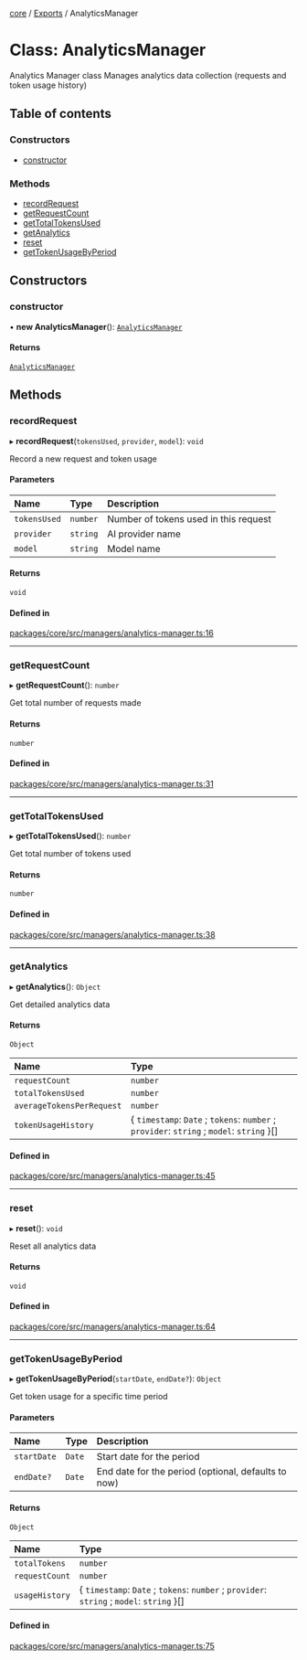 <!-- 
 ⚠️  AUTO-GENERATED FILE - DO NOT EDIT MANUALLY
 This file is automatically generated by scripts/docs-generator.js
 To make changes, edit the source TypeScript files or update the generator script
-->

[core](../../) / [Exports](../modules) / AnalyticsManager

# Class: AnalyticsManager

Analytics Manager class
Manages analytics data collection (requests and token usage history)

## Table of contents

### Constructors

- [constructor](AnalyticsManager#constructor)

### Methods

- [recordRequest](AnalyticsManager#recordrequest)
- [getRequestCount](AnalyticsManager#getrequestcount)
- [getTotalTokensUsed](AnalyticsManager#gettotaltokensused)
- [getAnalytics](AnalyticsManager#getanalytics)
- [reset](AnalyticsManager#reset)
- [getTokenUsageByPeriod](AnalyticsManager#gettokenusagebyperiod)

## Constructors

### constructor

• **new AnalyticsManager**(): [`AnalyticsManager`](AnalyticsManager)

#### Returns

[`AnalyticsManager`](AnalyticsManager)

## Methods

### recordRequest

▸ **recordRequest**(`tokensUsed`, `provider`, `model`): `void`

Record a new request and token usage

#### Parameters

| Name | Type | Description |
| :------ | :------ | :------ |
| `tokensUsed` | `number` | Number of tokens used in this request |
| `provider` | `string` | AI provider name |
| `model` | `string` | Model name |

#### Returns

`void`

#### Defined in

[packages/core/src/managers/analytics-manager.ts:16](https://github.com/woojubb/robota/blob/46e3c20d20507afa42f465edc1521c6649dfe421/packages/core/src/managers/analytics-manager.ts#L16)

___

### getRequestCount

▸ **getRequestCount**(): `number`

Get total number of requests made

#### Returns

`number`

#### Defined in

[packages/core/src/managers/analytics-manager.ts:31](https://github.com/woojubb/robota/blob/46e3c20d20507afa42f465edc1521c6649dfe421/packages/core/src/managers/analytics-manager.ts#L31)

___

### getTotalTokensUsed

▸ **getTotalTokensUsed**(): `number`

Get total number of tokens used

#### Returns

`number`

#### Defined in

[packages/core/src/managers/analytics-manager.ts:38](https://github.com/woojubb/robota/blob/46e3c20d20507afa42f465edc1521c6649dfe421/packages/core/src/managers/analytics-manager.ts#L38)

___

### getAnalytics

▸ **getAnalytics**(): `Object`

Get detailed analytics data

#### Returns

`Object`

| Name | Type |
| :------ | :------ |
| `requestCount` | `number` |
| `totalTokensUsed` | `number` |
| `averageTokensPerRequest` | `number` |
| `tokenUsageHistory` | \{ `timestamp`: `Date` ; `tokens`: `number` ; `provider`: `string` ; `model`: `string`  }[] |

#### Defined in

[packages/core/src/managers/analytics-manager.ts:45](https://github.com/woojubb/robota/blob/46e3c20d20507afa42f465edc1521c6649dfe421/packages/core/src/managers/analytics-manager.ts#L45)

___

### reset

▸ **reset**(): `void`

Reset all analytics data

#### Returns

`void`

#### Defined in

[packages/core/src/managers/analytics-manager.ts:64](https://github.com/woojubb/robota/blob/46e3c20d20507afa42f465edc1521c6649dfe421/packages/core/src/managers/analytics-manager.ts#L64)

___

### getTokenUsageByPeriod

▸ **getTokenUsageByPeriod**(`startDate`, `endDate?`): `Object`

Get token usage for a specific time period

#### Parameters

| Name | Type | Description |
| :------ | :------ | :------ |
| `startDate` | `Date` | Start date for the period |
| `endDate?` | `Date` | End date for the period (optional, defaults to now) |

#### Returns

`Object`

| Name | Type |
| :------ | :------ |
| `totalTokens` | `number` |
| `requestCount` | `number` |
| `usageHistory` | \{ `timestamp`: `Date` ; `tokens`: `number` ; `provider`: `string` ; `model`: `string`  }[] |

#### Defined in

[packages/core/src/managers/analytics-manager.ts:75](https://github.com/woojubb/robota/blob/46e3c20d20507afa42f465edc1521c6649dfe421/packages/core/src/managers/analytics-manager.ts#L75)
